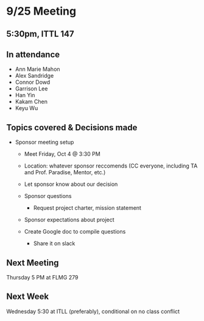 # 9/25 Meeting

## 5:30pm, ITTL 147  

## In attendance

- Ann Marie Mahon
- Alex Sandridge
- Connor Dowd
- Garrison Lee
- Han Yin
- Kakam Chen
- Keyu Wu

## Topics covered & Decisions made

- Sponsor meeting setup
  - Meet Friday, Oct 4 @ 3:30 PM
  - Location: whatever sponsor reccomends (CC everyone, including TA and Prof. Paradise, Mentor, etc.)
  - Let sponsor know about our decision
  
  - Sponsor questions
    - Request project charter, mission statement
  - Sponsor expectations about project
  
  - Create Google doc to compile questions
    - Share it on slack

## Next Meeting

Thursday 5 PM at FLMG 279

## Next Week

Wednesday 5:30 at ITLL (preferably), conditional on no class conflict
